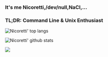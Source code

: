 ### It's me Nicoretti,/dev/null,NaCl,...

### TL;DR:  Command Line & Unix Enthusiast

![Nicoretti' top langs](https://github-readme-stats.vercel.app/api/top-langs?username=Nicoretti&show_icons=true&title_color=fff&icon_color=79ff97&text_color=9f9f9f&bg_color=151515&hide=swift,scss&langs_count=10&layout=compact)


![Nicoretti' github stats](https://github-readme-stats.vercel.app/api?username=Nicoretti&show_icons=true&title_color=fff&icon_color=79ff97&text_color=9f9f9f&bg_color=151515&count_private=true&include_all_commits=true&layout=compact)

[![](https://komarev.com/ghpvc/?username=Nicoretti&color=green)](https://github.com/Nicoretti)
